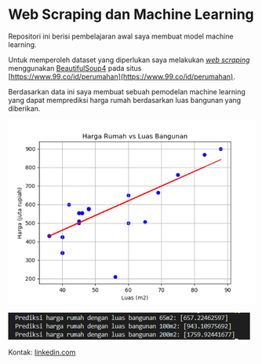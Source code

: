 # Web Scraping dan Machine Learning

Repositori ini berisi pembelajaran awal saya membuat model machine learning. 

Untuk memperoleh dataset yang diperlukan saya melakukan [*web scraping*](scrap.py) menggunakan [BeautifulSoup4](https://www.crummy.com/software/BeautifulSoup/bs4/doc/) pada situs [https://www.99.co/id/perumahan](https://www.99.co/id/perumahan).

Berdasarkan data ini saya membuat sebuah pemodelan machine learning yang dapat memprediksi harga rumah berdasarkan luas bangunan yang diberikan.

![gambar](gambar.PNG)

![hasil](Capture.PNG)

Kontak: [linkedin.com](http://bit.ly/linkedinNRR)